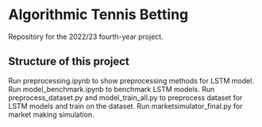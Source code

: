 # Algorithmic Tennis Betting
Repository for the 2022/23 fourth-year project. 

## Structure of this project

Run preprocessing.ipynb to show preprocessing methods for LSTM model. Run model_benchmark.ipynb to benchmark LSTM models. Run preprocess_dataset.py and model_train_all.py to preprocess dataset for LSTM models and train on the dataset. Run marketsimulator_final.py for market making simulation.
